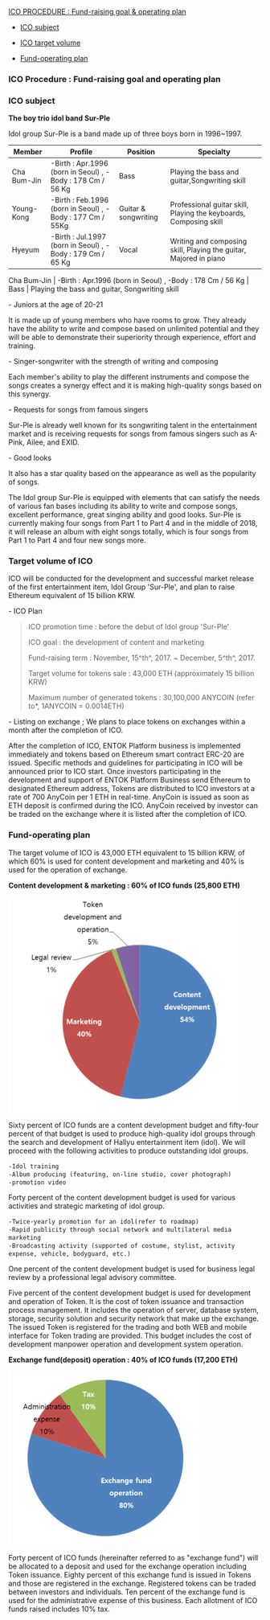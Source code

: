 [ICO PROCEDURE : Fund-raising goal & operating plan](#ico-procedure-fund-raising-goal-and-operating-plan)

-	[ICO subject](#ico-subject)

-	[ICO target volume](#target-volume-of-ico)

-	[Fund-operating plan](#fund-operating-plan)

### **ICO Procedure : Fund-raising goal and operating plan**

### ICO subject

**The boy trio idol band Sur-Ple**

Idol group Sur-Ple is a band made up of three boys born in 1996~1997.

| Member      | Profile                                                    | Position             | Specialty                                                         |
|-------------|------------------------------------------------------------|----------------------|-------------------------------------------------------------------|
| Cha Bum-Jin | -Birth : Apr.1996 (born in Seoul) , -Body : 178 Cm / 56 Kg | Bass                 | Playing the bass and guitar,Songwriting skill                     |
| Young-Kong  | -Birth : Feb.1996 (born in Seoul) , -Body : 177 Cm / 55Kg  | Guitar & songwriting | Professional guitar skill, Playing the keyboards, Composing skill |
| Hyeyum      | -Birth : Jul.1997 (born in Seoul) , -Body : 179 Cm / 65 Kg | Vocal                | Writing and composing skill, Playing the guitar, Majored in piano |

Cha Bum-Jin | -Birth : Apr.1996 (born in Seoul) , -Body : 178 Cm / 56 Kg | Bass | Playing the bass and guitar, Songwriting skill

\- Juniors at the age of 20-21

It is made up of young members who have rooms to grow. They already have the ability to write and compose based on unlimited potential and they will be able to demonstrate their superiority through experience, effort and training.

\- Singer-songwriter with the strength of writing and composing

Each member's ability to play the different instruments and compose the songs creates a synergy effect and it is making high-quality songs based on this synergy.

\- Requests for songs from famous singers

Sur-Ple is already well known for its songwriting talent in the entertainment market and is receiving requests for songs from famous singers such as A-Pink, Ailee, and EXID.

\- Good looks

It also has a star quality based on the appearance as well as the popularity of songs.

The Idol group Sur-Ple is equipped with elements that can satisfy the needs of various fan bases including its ability to write and compose songs, excellent performance, great singing ability and good looks. Sur-Ple is currently making four songs from Part 1 to Part 4 and in the middle of 2018, it will release an album with eight songs totally, which is four songs from Part 1 to Part 4 and four new songs more.

### Target volume of ICO

ICO will be conducted for the development and successful market release of the first entertainment item, Idol Group \'Sur-Ple\', and plan to raise Ethereum equivalent of 15 billion KRW.

\- ICO Plan

> ICO promotion time : before the debut of Idol group 'Sur-Ple'
>
> ICO goal : the development of content and marketing
>
> Fund-raising term : November, 15^th^, 2017. ~ December, 5^th^, 2017.
>
> Target volume for tokens sale : 43,000 ETH (approximately 15 billion KRW)
>
> Maximum number of generated tokens : 30,100,000 ANYCOIN (refer to\*, 1ANYCOIN = 0.0014ETH)

\- Listing on exchange ; We plans to place tokens on exchanges within a month after the completion of ICO.

After the completion of ICO, ENTOK Platform business is implemented immediately and tokens based on Ethereum smart contract ERC-20 are issued. Specific methods and guidelines for participating in ICO will be announced prior to ICO start. Once investors participating in the development and support of ENTOK Platform Business send Ethereum to designated Ethereum address, Tokens are distributed to ICO investors at a rate of 700 AnyCoin per 1 ETH in real-time. AnyCoin is issued as soon as ETH deposit is confirmed during the ICO. AnyCoin received by investor can be traded on the exchange where it is listed after the completion of ICO.

### Fund-operating plan

The target volume of ICO is 43,000 ETH equivalent to 15 billion KRW, of which 60% is used for content development and marketing and 40% is used for the operation of exchange.

**Content development & marketing : 60% of ICO funds (25,800 ETH)**

![](media/image28.png)

Sixty percent of ICO funds are a content development budget and fifty-four percent of that budget is used to produce high-quality idol groups through the search and development of Hallyu entertainment item (idol). We will proceed with the following activities to produce outstanding idol groups.

```
-Idol training
-Album producing (featuring, on-line studio, cover photograph)
-promotion video
```

Forty percent of the content development budget is used for various activities and strategic marketing of idol group.

```
-Twice-yearly promotion for an idol(refer to roadmap)
-Rapid publicity through social network and multilateral media marketing
-Broadcasting activity (supported of costume, stylist, activity expense, vehicle, bodyguard, etc.)
```

One percent of the content development budget is used for business legal review by a professional legal advisory committee.

Five percent of the content development budget is used for development and operation of Token. It is the cost of token issuance and transaction process management. It includes the operation of server, database system, storage, security solution and security network that make up the exchange. The issued Token is registered for the trading and both WEB and mobile interface for Token trading are provided. This budget includes the cost of development manpower operation and development system operation.

**Exchange fund(deposit) operation : 40% of ICO funds (17,200 ETH)**

![](media/image29.png)

Forty percent of ICO funds (hereinafter referred to as \"exchange fund\") will be allocated to a deposit and used for the exchange operation including Token issuance. Eighty percent of this exchange fund is issued in Tokens and those are registered in the exchange. Registered tokens can be traded between investors and individuals. Ten percent of the exchange fund is used for the administrative expense of this business. Each allotment of ICO funds raised includes 10% tax.
